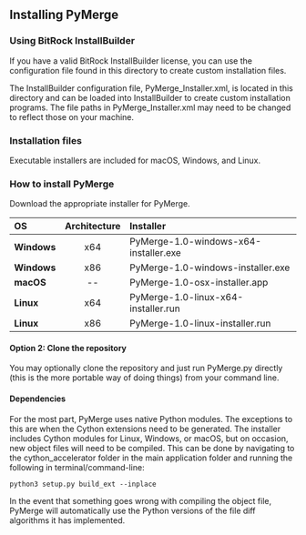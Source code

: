 ## Installing PyMerge

### Using BitRock InstallBuilder
If you have a valid BitRock InstallBuilder license, you can use the configuration file found
in this directory to create custom installation files. 

The InstallBuilder configuration file, PyMerge_Installer.xml, is located in this directory and
can be loaded into InstallBuilder to create custom installation programs. The  file paths in
PyMerge_Installer.xml may need to be changed to reflect those on your machine.

### Installation files
Executable installers are included for macOS, Windows, and Linux.

### How to install PyMerge
Download the appropriate installer for PyMerge.

| OS            | Architecture | Installer     |
| :---          |    :----:    |          :--- |
| **Windows**   | x64          | PyMerge-1.0-windows-x64-installer.exe   |
| **Windows**   | x86          | PyMerge-1.0-windows-installer.exe      |
| **macOS**     | --           | PyMerge-1.0-osx-installer.app              |
| **Linux**     | x64          | PyMerge-1.0-linux-x64-installer.run     |
| **Linux**     | x86          | PyMerge-1.0-linux-installer.run         |

#### Option 2: Clone the repository
You may optionally clone the repository and just run PyMerge.py directly (this is the more 
portable way of doing things) from your command line. 

#### Dependencies
For the most part, PyMerge uses native Python modules. The exceptions to this are when the
Cython extensions need to be generated. The installer includes Cython modules for Linux, Windows, or macOS, 
but on occasion, new object files will need to be compiled. This can be done by navigating
to the cython_accelerator folder in the main application folder and running the following 
in terminal/command-line:
~~~~
python3 setup.py build_ext --inplace
~~~~

In the event that something goes wrong with compiling the object file, PyMerge will automatically
use the Python versions of the file diff algorithms it has implemented.
